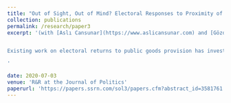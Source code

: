 ```yaml
---
title: "Out of Sight, Out of Mind? Electoral Responses to Proximity of Healthcare"
collection: publications
permalink: /research/paper3
excerpt: '(with [Aslı Cansunar](https://www.aslicansunar.com) and [Gözde Çörekçioğlu](https://www.gozdecorekcioglu.com)), *R&R at the Journal of Politics*


Existing work on electoral returns to public goods provision has investigated changes in government expenditure aggregated at levels that do not have any bearing on geographical access. In this paper, we focus on the political economy of the catchment areas of public services. Rather than investigating the binary relationship between public goods provision and electoral returns within formally drawn borders, we ask whether decreases in walking time to a public service attract votes for the incumbent. Leveraging the Family Medicine Reform in Turkey, which gave rise to an exogenous variation in voter proximity to the free health clinics in Istanbul, we find that communities whose walking distance to the closest clinic decreased voted significantly more for the AKP, the incumbent, between 2011 and 2015. We also show that poorer and healthcare dependent communities were more responsive to improvements in spatial accessibility to the local clinics.

'

date: 2020-07-03
venue: 'R&R at the Journal of Politics'
paperurl: 'https://papers.ssrn.com/sol3/papers.cfm?abstract_id=3581761'
---
```


